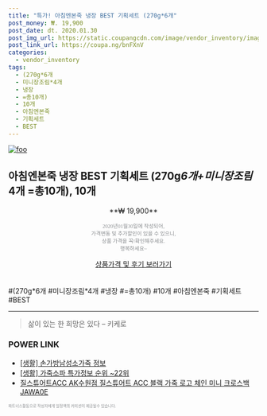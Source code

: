 ```yaml
--- 
title: "특가! 아침엔본죽 냉장 BEST 기획세트 (270g*6개" 
post_money: ₩. 19,900 
post_date: dt. 2020.01.30 
post_img_url: https://static.coupangcdn.com/image/vendor_inventory/images/2019/03/19/14/2/64004ac8-0cf1-43e1-a345-bea9364cba17.jpg 
post_link_url: https://coupa.ng/bnFXnV 
categories: 
  - vendor_inventory 
tags: 
  - (270g*6개 
  - 미니장조림*4개 
  - 냉장 
  - =총10개) 
  - 10개 
  - 아침엔본죽 
  - 기획세트 
  - BEST 
--- 
```

[![foo](https://static.coupangcdn.com/image/vendor_inventory/images/2019/03/19/14/2/64004ac8-0cf1-43e1-a345-bea9364cba17.jpg)](https://coupa.ng/bnFXnV) 

## 아침엔본죽 냉장 BEST 기획세트 (270g*6개+미니장조림*4개 =총10개), 10개 
<p style="text-align: center;">**₩ 19,900**</p> 
<p style="text-align: center;"><span style="color: #898c8f; font-family: Georgia,Times,serif; font-size: 0.75em;">2020년01월30일에 작성되어, <br>가격변동 및 추가할인이 있을 수 있으니,<br> 상품 가격을 꼭!확인해주세요.<br>행복하세요~</span> 
</p>	 
<div markdown="0" style="text-align: center;"><a href="https://coupa.ng/bnFXnV" class="btn btn--success">상품가격 및 후기 보러가기</a></div> 
<br><br> 
  #(270g*6개 #미니장조림*4개 #냉장 #=총10개) #10개 #아침엔본죽 #기획세트 #BEST 
<hr> 

> 삶이 있는 한 희망은 있다  – 키케로 


### POWER LINK

* <a href="https://blog.naver.com/santokki14/221770885762" target="_blank"> [생활] 손가방남성소가죽 정보 </a>
* <a href="https://blog.naver.com/sakai111/221782199648" target="_blank"> [생활] 가죽소파 특가정보 순위 ~22위</a>
* <a href="https://blog.naver.com/fasyy4321/221783997298" target="_blank">질스튜어트ACC AK수원점 질스튜어트 ACC 블랙 가죽 로고 체인 미니 크로스백JAWA0E</a>

<span style="color: #898c8f; font-family: Georgia,Times,serif; font-size: 0.55em;">파트너스활동으로 작성자에게 일정액의 커미션이 제공될수 있습니다.</span> 
